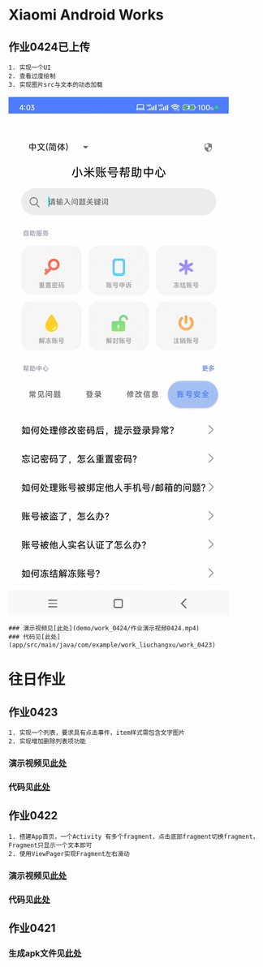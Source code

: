 # Xiaomi Android Works

## 作业0424已上传
```
1. 实现一个UI
2. 查看过度绘制
3. 实现图片src与文本的动态加载
```
![实现的界面](demo/work_0424/作业展示0424.png)
```
### 演示视频见[此处](demo/work_0424/作业演示视频0424.mp4)
### 代码见[此处](app/src/main/java/com/example/work_liuchangxu/work_0423)
```
# 往日作业

## 作业0423
```
1. 实现一个列表，要求具有点击事件，item样式需包含文字图片
2. 实现增加删除列表项功能
```
### 演示视频见[此处](demo/work_0423/作业演示视频0423.mp4)
### 代码见[此处](app/src/main/java/com/example/work_liuchangxu/work_0423)

## 作业0422
```=
1. 搭建App首页，一个Activity 有多个fragment，点击底部fragment切换fragment，Fragment只显示一个文本即可
2. 使用ViewPager实现Fragment左右滑动
```
### 演示视频见[此处](demo/work_0422/作业演示视频0422.mp4)
### 代码见[此处](app/src/main/java/com/example/work_liuchangxu/work_0422)

## 作业0421

### 生成apk文件见[此处](demo/work_0421)